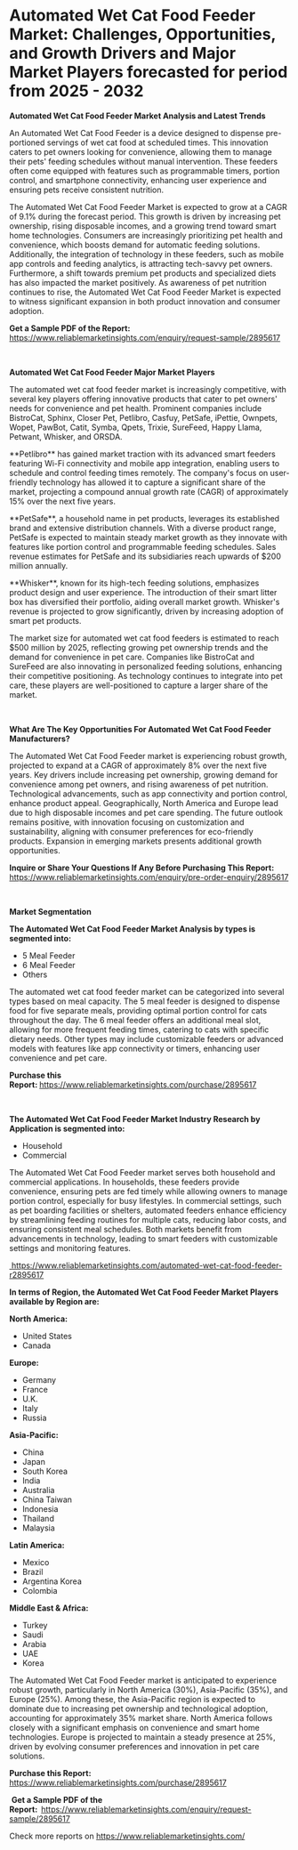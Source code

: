 <p><h1>Automated Wet Cat Food Feeder Market: Challenges, Opportunities, and Growth Drivers and Major Market Players forecasted for period from 2025 - 2032</h1></p><p><strong>Automated Wet Cat Food Feeder Market Analysis and Latest Trends</strong></p>
<p><p>An Automated Wet Cat Food Feeder is a device designed to dispense pre-portioned servings of wet cat food at scheduled times. This innovation caters to pet owners looking for convenience, allowing them to manage their pets' feeding schedules without manual intervention. These feeders often come equipped with features such as programmable timers, portion control, and smartphone connectivity, enhancing user experience and ensuring pets receive consistent nutrition.</p><p>The Automated Wet Cat Food Feeder Market is expected to grow at a CAGR of 9.1% during the forecast period. This growth is driven by increasing pet ownership, rising disposable incomes, and a growing trend toward smart home technologies. Consumers are increasingly prioritizing pet health and convenience, which boosts demand for automatic feeding solutions. Additionally, the integration of technology in these feeders, such as mobile app controls and feeding analytics, is attracting tech-savvy pet owners. Furthermore, a shift towards premium pet products and specialized diets has also impacted the market positively. As awareness of pet nutrition continues to rise, the Automated Wet Cat Food Feeder Market is expected to witness significant expansion in both product innovation and consumer adoption.</p></p>
<p><strong>Get a Sample PDF of the Report:&nbsp;</strong> <a href="https://www.reliablemarketinsights.com/enquiry/request-sample/2895617?utm_campaign=3188&utm_medium=2&utm_source=Github&utm_content=ia&utm_term=15032025&utm_id=automated-wet-cat-food-feeder">https://www.reliablemarketinsights.com/enquiry/request-sample/2895617</a></p>
<p>&nbsp;</p>
<p><strong>Automated Wet Cat Food Feeder Major Market Players</strong></p>
<p><p>The automated wet cat food feeder market is increasingly competitive, with several key players offering innovative products that cater to pet owners' needs for convenience and pet health. Prominent companies include BistroCat, Sphinx, Closer Pet, Petlibro, Casfuy, PetSafe, iPettie, Ownpets, Wopet, PawBot, Catit, Symba, Qpets, Trixie, SureFeed, Happy Llama, Petwant, Whisker, and ORSDA.</p><p>**Petlibro** has gained market traction with its advanced smart feeders featuring Wi-Fi connectivity and mobile app integration, enabling users to schedule and control feeding times remotely. The company's focus on user-friendly technology has allowed it to capture a significant share of the market, projecting a compound annual growth rate (CAGR) of approximately 15% over the next five years.</p><p>**PetSafe**, a household name in pet products, leverages its established brand and extensive distribution channels. With a diverse product range, PetSafe is expected to maintain steady market growth as they innovate with features like portion control and programmable feeding schedules. Sales revenue estimates for PetSafe and its subsidiaries reach upwards of $200 million annually.</p><p>**Whisker**, known for its high-tech feeding solutions, emphasizes product design and user experience. The introduction of their smart litter box has diversified their portfolio, aiding overall market growth. Whisker's revenue is projected to grow significantly, driven by increasing adoption of smart pet products.</p><p>The market size for automated wet cat food feeders is estimated to reach $500 million by 2025, reflecting growing pet ownership trends and the demand for convenience in pet care. Companies like BistroCat and SureFeed are also innovating in personalized feeding solutions, enhancing their competitive positioning. As technology continues to integrate into pet care, these players are well-positioned to capture a larger share of the market.</p></p>
<p>&nbsp;</p>
<p><strong>What Are The Key Opportunities For Automated Wet Cat Food Feeder Manufacturers?</strong></p>
<p><p>The Automated Wet Cat Food Feeder market is experiencing robust growth, projected to expand at a CAGR of approximately 8% over the next five years. Key drivers include increasing pet ownership, growing demand for convenience among pet owners, and rising awareness of pet nutrition. Technological advancements, such as app connectivity and portion control, enhance product appeal. Geographically, North America and Europe lead due to high disposable incomes and pet care spending. The future outlook remains positive, with innovation focusing on customization and sustainability, aligning with consumer preferences for eco-friendly products. Expansion in emerging markets presents additional growth opportunities.</p></p>
<p><strong>Inquire or Share Your Questions If Any Before Purchasing This Report:</strong> <a href="https://www.reliablemarketinsights.com/enquiry/pre-order-enquiry/2895617?utm_campaign=3188&utm_medium=2&utm_source=Github&utm_content=ia&utm_term=15032025&utm_id=automated-wet-cat-food-feeder">https://www.reliablemarketinsights.com/enquiry/pre-order-enquiry/2895617</a></p>
<p>&nbsp;</p>
<p><strong>Market Segmentation</strong></p>
<p><strong>The Automated Wet Cat Food Feeder Market Analysis by types is segmented into:</strong></p>
<p><ul><li>5 Meal Feeder</li><li>6 Meal Feeder</li><li>Others</li></ul></p>
<p><p>The automated wet cat food feeder market can be categorized into several types based on meal capacity. The 5 meal feeder is designed to dispense food for five separate meals, providing optimal portion control for cats throughout the day. The 6 meal feeder offers an additional meal slot, allowing for more frequent feeding times, catering to cats with specific dietary needs. Other types may include customizable feeders or advanced models with features like app connectivity or timers, enhancing user convenience and pet care.</p></p>
<p><strong>Purchase this Report:&nbsp;</strong><a href="https://www.reliablemarketinsights.com/purchase/2895617?utm_campaign=3188&utm_medium=2&utm_source=Github&utm_content=ia&utm_term=15032025&utm_id=automated-wet-cat-food-feeder">https://www.reliablemarketinsights.com/purchase/2895617</a></p>
<p>&nbsp;</p>
<p><strong>The Automated Wet Cat Food Feeder Market Industry Research by Application is segmented into:</strong></p>
<p><ul><li>Household</li><li>Commercial</li></ul></p>
<p><p>The Automated Wet Cat Food Feeder market serves both household and commercial applications. In households, these feeders provide convenience, ensuring pets are fed timely while allowing owners to manage portion control, especially for busy lifestyles. In commercial settings, such as pet boarding facilities or shelters, automated feeders enhance efficiency by streamlining feeding routines for multiple cats, reducing labor costs, and ensuring consistent meal schedules. Both markets benefit from advancements in technology, leading to smart feeders with customizable settings and monitoring features.</p></p>
<p><a href="https://www.reliablemarketinsights.com/automated-wet-cat-food-feeder-r2895617?utm_campaign=3188&utm_medium=2&utm_source=Github&utm_content=ia&utm_term=15032025&utm_id=automated-wet-cat-food-feeder">&nbsp;https://www.reliablemarketinsights.com/automated-wet-cat-food-feeder-r2895617</a></p>
<p><strong>In terms of Region, the Automated Wet Cat Food Feeder Market Players available by Region are:</strong></p>
<p>
    <p> <strong> North America: </strong>
        <ul>
            <li>United States</li>
            <li>Canada</li>
        </ul>
        </p> 
    <p> <strong> Europe: </strong>
        <ul>
            <li>Germany</li>
            <li>France</li>
            <li>U.K.</li>
            <li>Italy</li>
            <li>Russia</li>
        </ul>
        </p> 
    <p> <strong> Asia-Pacific: </strong>
        <ul>
            <li>China</li>
            <li>Japan</li>
            <li>South Korea</li>
            <li>India</li>
            <li>Australia</li>
            <li>China Taiwan</li>
            <li>Indonesia</li>
            <li>Thailand</li>
            <li>Malaysia</li>
        </ul>
        </p> 
    <p> <strong> Latin America: </strong>
        <ul>
            <li>Mexico</li>
            <li>Brazil</li>
            <li>Argentina Korea</li>
            <li>Colombia</li>
        </ul>
        </p> 
    <p> <strong> Middle East & Africa: </strong>
        <ul>
            <li>Turkey</li>
            <li>Saudi</li>
            <li>Arabia</li>
            <li>UAE</li>
            <li>Korea</li>
        </ul>
    </p>
    </p>
<p><p>The Automated Wet Cat Food Feeder market is anticipated to experience robust growth, particularly in North America (30%), Asia-Pacific (35%), and Europe (25%). Among these, the Asia-Pacific region is expected to dominate due to increasing pet ownership and technological adoption, accounting for approximately 35% market share. North America follows closely with a significant emphasis on convenience and smart home technologies. Europe is projected to maintain a steady presence at 25%, driven by evolving consumer preferences and innovation in pet care solutions.</p></p>
<p><strong>Purchase this Report: </strong><a href="https://www.reliablemarketinsights.com/purchase/2895617?utm_campaign=3188&utm_medium=2&utm_source=Github&utm_content=ia&utm_term=15032025&utm_id=automated-wet-cat-food-feeder">https://www.reliablemarketinsights.com/purchase/2895617</a></p>
<p>&nbsp;<strong>Get a Sample PDF of the Report:&nbsp;&nbsp;</strong><a href="https://www.reliablemarketinsights.com/enquiry/request-sample/2895617?utm_campaign=3188&utm_medium=2&utm_source=Github&utm_content=ia&utm_term=15032025&utm_id=automated-wet-cat-food-feeder">https://www.reliablemarketinsights.com/enquiry/request-sample/2895617</a></p>
<p><strong></strong></p>
<p>Check more reports on <a href="https://www.reliablemarketinsights.com/?utm_campaign=3188&utm_medium=2&utm_source=Github&utm_content=ia&utm_term=15032025&utm_id=automated-wet-cat-food-feeder">https://www.reliablemarketinsights.com/</a></p>